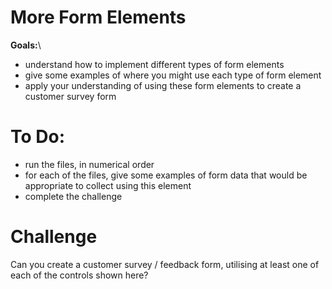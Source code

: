# More Form Elements
**Goals:**\
- understand how to implement different types of form elements
- give some examples of where you might use each type of form element
- apply your understanding of using these form elements to create a customer survey form

# To Do:
- run the files, in numerical order
- for each of the files, give some examples of form data that would be appropriate to collect using this element
- complete the challenge

# Challenge
Can you create a customer survey / feedback form, utilising at least one of each of the controls shown here?

